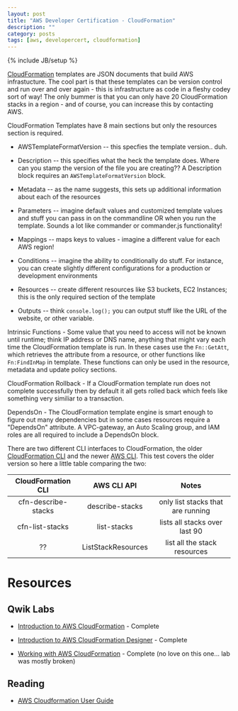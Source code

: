 ```yaml
---
layout: post
title: "AWS Developer Certification - CloudFormation"
description: ""
category: posts 
tags: [aws, developercert, cloudformation]
---
```

{% include JB/setup %}

[CloudFormation](https://aws.amazon.com/cloudformation/) templates are JSON documents that build AWS infrastucture. The cool part is that these templates can be version control and run over and over again - this is infrastructure as code in a fleshy codey sort of way! The only bummer is that you can only have 20 CloudFormation stacks in a region - and of course, you can increase this by contacting AWS.

CloudFormation Templates have 8 main sections but only the resources section is required.

* AWSTemplateFormatVersion -- this specfies the template version.. duh.

* Description -- this specifies what the heck the template does. Where can you stamp the version of the file you are creating?? A Description block requires an `AWSTemplateFormatVersion` block.

* Metadata -- as the name suggests, this sets up additional information about each of the resources

* Parameters -- imagine default values and customized template values and stuff you can pass in on the commandline OR when you run the template. Sounds a lot like commander or commander.js functionality!

* Mappings -- maps keys to values - imagine a different value for each AWS region!

* Conditions -- imagine the ability to conditionally do stuff. For instance, you can create slightly different configurations for a production or development environments 

* Resources -- create different resources like S3 buckets, EC2 Instances; this is the only required section of the template

* Outputs -- think `console.log();` you can output stuff like the URL of the website, or other variable.

Intrinsic Functions - Some value that you need to access will not be known until runtime; think IP address or DNS name, anything that might vary each time the CloudFormation template is run. In these cases use the `Fn::GetAtt`, which retrieves the attribute from a resource, or other functions like `Fn:FindInMap` in template. These functions can only be used in the resource, metadata and update policy sections.

CloudFormation Rollback - If a CloudFormation template run does not complete successfully then by default it all gets rolled back which feels like something very similiar to a transaction. 

DependsOn - The CloudFormation template engine is smart enough to figure out many dependencies but in some cases resources require a "DependsOn" attribute. A VPC-gateway, an Auto Scaling group, and IAM roles are all required to include a DependsOn block.

There are two different CLI interfaces to CloudFormation, the older [CloudFormation CLI](https://s3.amazonaws.com/awsdocs/AWSCloudFormation/2010-05-15/cfn-ug-cli-ref-09172013.pdf) and the newer [AWS CLI](http://docs.aws.amazon.com/AWSCloudFormation/latest/UserGuide/cfn-using-cli.html). This test covers the older version so here a little table comparing the two:

| CloudFormation CLI  | AWS CLI API  | Notes  |
|:--------------------------:|:--------------------------:|:--------------------------:|
| cfn-describe-stacks    | describe-stacks   |   only list stacks that are running |
|  cfn-list-stacks |   list-stacks  |   lists all stacks over last 90 |
| ?? | ListStackResources | list all the stack resources |

# Resources

## Qwik Labs
* [Introduction to AWS CloudFormation](https://qwiklabs.com/focuses/2931) - Complete

* [Introduction to AWS CloudFormation Designer](https://qwiklabs.com/focuses/2932) - Complete

* [Working with AWS CloudFormation](https://qwiklabs.com/focuses/2867) - Complete (no love on this one... lab was mostly broken)

## Reading
* [AWS Cloudformation User Guide](http://docs.aws.amazon.com/AWSCloudFormation/latest/UserGuide/Welcome.html)
